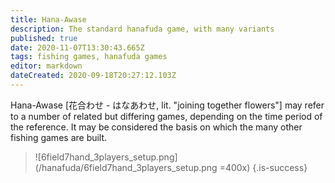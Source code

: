 ```yaml
---
title: Hana-Awase
description: The standard hanafuda game, with many variants
published: true
date: 2020-11-07T13:30:43.665Z
tags: fishing games, hanafuda games
editor: markdown
dateCreated: 2020-09-18T20:27:12.103Z
---
```


Hana-Awase [花合わせ - はなあわせ, lit. "joining together flowers"] may refer to a number of related but differing games, depending on the time period of the reference. It may be considered the basis on which the many other fishing games are built.

> ![6field7hand_3players_setup.png](/hanafuda/6field7hand_3players_setup.png =400x)
{.is-success}

